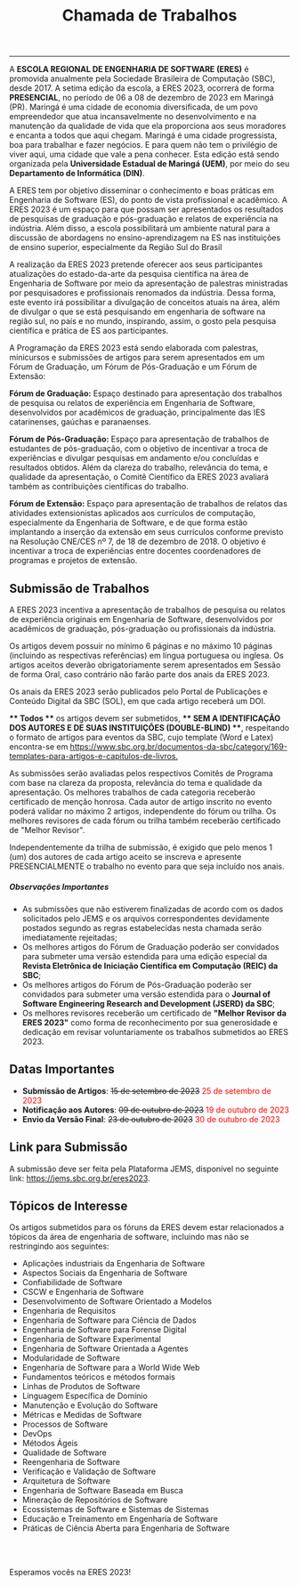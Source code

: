 ﻿---
layout: page-fullwidth
title: "Chamada de Trabalhos"
#meta_title: "Dúvidas? Entre em contato conosco"
subheadline: ""
#teaser: "Entre em contato conosco pelo e-mail #eres2020.uem@gmail.com"
permalink: "/chamada/"
header:
   image_fullwidth: BannerERES2023.png
---
<hr>

<p>A <strong>ESCOLA REGIONAL DE ENGENHARIA DE SOFTWARE (ERES)</strong> é promovida anualmente pela Sociedade Brasileira de Computação (SBC), desde 2017. A setima edição da escola, a ERES 2023, ocorrerá de forma <strong>PRESENCIAL</strong>, no período de 06 a 08 de dezembro de 2023 em Maringá (PR). Maringá é uma cidade de economia diversificada, de um povo empreendedor que atua incansavelmente no desenvolvimento e na manutenção da qualidade de vida que ela proporciona aos seus moradores e encanta a todos que aqui chegam. Maringá é uma cidade progressista, boa para trabalhar e fazer negócios. E para quem não tem o privilégio de viver aqui, uma cidade que vale a pena conhecer. Esta edição está sendo organizada pela <b>Universidade Estadual de Maringá (UEM)</b>, por meio do seu <b>Departamento de Informática (DIN)</b>.</p>

<p>A ERES tem por objetivo disseminar o conhecimento e boas práticas em Engenharia de Software (ES), do ponto de vista profissional e acadêmico. A ERES 2023 é um espaço para que possam ser apresentados os resultados de pesquisas de graduação e pós-graduação e relatos de experiência na indústria. Além disso, a escola possibilitará um ambiente natural para a discussão de abordagens no ensino-aprendizagem na ES nas instituições de ensino superior, especialmente da Região Sul do Brasil</p>

<p>A realização da ERES 2023 pretende oferecer aos seus participantes atualizações do estado-da-arte da pesquisa científica na área de Engenharia de Software por meio da apresentação de palestras ministradas por pesquisadores e profissionais renomados da indústria. Dessa forma, este evento irá possibilitar a divulgação de conceitos atuais na área, além de divulgar o que se está pesquisando em engenharia de software na região sul, no país e no mundo, inspirando, assim, o gosto pela pesquisa científica e prática de ES aos participantes.</p>

<p>A Programação da ERES 2023 está sendo elaborada com palestras, minicursos e submissões de artigos para serem apresentados em um Fórum de Graduação, um Fórum de Pós-Graduação e um Fórum de Extensão:</p>

<p><strong>Fórum de Graduação:</strong> Espaço destinado para apresentação dos trabalhos de pesquisa ou relatos de experiência em Engenharia de Software, desenvolvidos por acadêmicos de graduação, principalmente das IES catarinenses, gaúchas e paranaenses.</p>
<p><strong>Fórum de Pós-Graduação:</strong> Espaço para apresentação de trabalhos de estudantes de pós-graduação, com o objetivo de incentivar a troca de experiências e divulgar pesquisas em andamento e/ou concluídas e resultados obtidos. Além da clareza do trabalho, relevância do tema, e qualidade da apresentação, o Comitê Científico da ERES 2023 avaliará também as contribuições científicas do trabalho.</p>
<p><strong>Fórum de Extensão:</strong> Espaço para apresentação de trabalhos de relatos das atividades extensionistas aplicados aos currículos de computação, especialmente da Engenharia de Software, e de que forma estão implantando a inserção da extensão em seus currículos conforme previsto na Resolução CNE/CES nº 7, de 18 de dezembro de 2018. O objetivo é incentivar a troca de experiências entre docentes coordenadores de programas e projetos de extensão.</p>

<h2><strong>Submissão de Trabalhos</strong></h2>

<p>A ERES 2023 incentiva a apresentação de trabalhos de pesquisa ou relatos de experiência originais em Engenharia de Software, desenvolvidos por acadêmicos de graduação, pós-graduação ou profissionais da indústria.</p>

<p>Os artigos devem possuir no mínimo 6 páginas e no máximo 10 páginas (incluindo as respectivas referências) em língua portuguesa ou inglesa. Os artigos aceitos deverão obrigatoriamente serem apresentados em Sessão de forma Oral, caso contrário não farão parte dos anais da ERES 2023.</p>

<p>Os anais da ERES 2023 serão publicados pelo Portal de Publicações e Conteúdo Digital da SBC (SOL), em que cada artigo receberá um DOI.</p>

<p><strong>** Todos **</strong> os artigos devem ser submetidos, <strong>** SEM A IDENTIFICAÇÃO DOS AUTORES E DE SUAS INSTITUIÇÕES (DOUBLE-BLIND) **</strong>, respeitando o formato de artigos para eventos da SBC, cujo template (Word e Latex) encontra-se em <a target="_blank" href="https://www.sbc.org.br/documentos-da-sbc/category/169-templates-para-artigos-e-capitulos-de-livros">https://www.sbc.org.br/documentos-da-sbc/category/169-templates-para-artigos-e-capitulos-de-livros.</a> </p>

<p>As submissões serão avaliadas pelos respectivos Comitês de Programa com base na clareza da proposta, relevância do tema e qualidade da apresentação.  Os melhores trabalhos de cada categoria receberão certificado de menção honrosa. Cada autor de artigo inscrito no evento poderá validar no máximo 2 artigos, independente do fórum ou trilha. Os melhores revisores de cada fórum ou trilha também receberão certificado de "Melhor Revisor". </p>

<p>Independentemente da trilha de submissão, é exigido que pelo menos 1 (um) dos autores de cada artigo aceito se inscreva e apresente PRESENCIALMENTE o trabalho no evento para que seja incluído nos anais. </p>

<h5>Observações Importantes</h5>
<ul>
  <li>As submissões que não estiverem finalizadas de acordo com os dados solicitados pelo JEMS e os arquivos correspondentes devidamente postados segundo as regras estabelecidas nesta chamada serão imediatamente rejeitadas;</li>
  <li>Os melhores artigos do Fórum de Graduação poderão ser convidados para submeter uma versão estendida para uma edição especial da <strong>Revista Eletrônica de Iniciação Científica em Computação (REIC) da SBC</strong>;</li>
  <li>Os melhores artigos do Fórum de Pós-Graduação poderão ser convidados para submeter uma versão estendida para o <strong>Journal of Software Engineering Research and Development (JSERD) da SBC</strong>;</li>
  <li>Os melhores revisores receberão um certificado de <strong>"Melhor Revisor da ERES 2023"</strong> como forma de reconhecimento por sua generosidade e dedicação em revisar voluntariamente os trabalhos submetidos ao ERES 2023.</li>  
</ul>

<h2><strong>Datas Importantes</strong></h2>
<ul>  
  <li><strong>Submissão de Artigos</strong>: <s>15 de setembro de 2023</s>  <font color="red">25 de setembro de 2023</font></li> 
  <li><strong>Notificação aos Autores</strong>: <s>09 de outubro de 2023</s>  <font color="red">19 de outubro de 2023</font></li>
  <li><strong>Envio da Versão Final</strong>: <s>23 de outubro de 2023</s>  <font color="red">30 de outubro de 2023</font></li>
</ul>


<h2><strong>Link para Submissão</strong></h2>

<p>A submissão deve ser feita pela Plataforma JEMS, disponível no seguinte link: <a href="https://jems.sbc.org.br/eres2023" target="_blank">https://jems.sbc.org.br/eres2023</a>.</p>

<h2><strong>Tópicos de Interesse</strong></h2>

<p>Os artigos submetidos para os fóruns da ERES devem estar relacionados a tópicos da área de engenharia de software, incluindo mas não se restringindo aos seguintes:</p>
<ul>
   <li>Aplicações industriais da Engenharia de Software</li>
   <li>Aspectos Sociais da Engenharia de Software</li>
   <li>Confiabilidade de Software</li>
   <li>CSCW e Engenharia de Software</li>
   <li>Desenvolvimento de Software Orientado a Modelos</li>
   <li>Engenharia de Requisitos</li>
   <li>Engenharia de Software para Ciência de Dados</li>
   <li>Engenharia de Software para Forense Digital</li>
   <li>Engenharia de Software Experimental</li>
   <li>Engenharia de Software Orientada a Agentes</li>
   <li>Modularidade de Software</li>
   <li>Engenharia de Software para a World Wide Web</li>
   <li>Fundamentos teóricos e métodos formais</li>
   <li>Linhas de Produtos de Software</li>
   <li>Linguagem Específica de Domínio</li>
   <li>Manutenção e Evolução do Software</li>
   <li>Métricas e Medidas de Software</li>
   <li>Processos de Software</li>
   <li>DevOps</li>
   <li>Métodos Ágeis</li>
   <li>Qualidade de Software </li>
   <li>Reengenharia de Software </li>
   <li>Verificação e Validação de Software</li>
   <li>Arquitetura de Software</li>
   <li>Engenharia de Software Baseada em Busca</li>
   <li>Mineração de Repositórios de Software</li>
   <li>Ecossistemas de Software e Sistemas de Sistemas</li>
   <li>Educação e Treinamento em Engenharia de Software</li>
   <li>Práticas de Ciência Aberta para Engenharia de Software</li>
</ul>


<br>
<br>
<p>Esperamos vocês na ERES 2023!</p>
